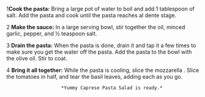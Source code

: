 1**Cook the pasta:** Bring a large pot of water to boil and add 1 tablespoon of salt. Add the pasta and cook until the pasta reaches al dente stage. 

2 **Make the sauce:** In a large serving bowl, stir together the oil, minced garlic, pepper, and ½ teaspoon salt.

3 **Drain the pasta:** When the pasta is done, drain it and tap it a few times to make sure you get the water off the pasta. Add the pasta to the bowl with the olive oil. Stir to coat.

4 **Bring it all together:** While the pasta is cooling, slice the mozzarella . Slice the tomatoes in half, and tear the basil leaves, adding each as you go.

                        *Yummy Caprese Pasta Salad is ready.*
                            
